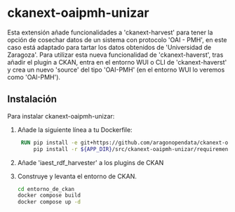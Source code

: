 # ckanext-oaipmh-unizar
Esta extensión añade funcionalidades a 'ckanext-harvest' para tener la opción de cosechar datos de un sistema con protocolo 'OAI - PMH', en este caso está adaptado para tartar los datos obtenidos de 'Universidad de Zaragoza'.
Para utilizar esta nueva funcionalidad de 'ckanext-haverst', tras añadir el plugin a CKAN, entra en el entorno WUI o CLI de 'ckanext-haverst' y crea un nuevo 'source' del tipo 'OAI-PMH' (en el entorno WUI lo veremos como 'OAI-PMH').

## Instalación
Para instalar ckanext-oaipmh-unizar:

1. Añade la siguiente línea a tu Dockerfile:
    ``` Dockerfile
     RUN pip install -e git+https://github.com/aragonopendata/ckanext-oaipmh-unizar.git@master#egg=ckanext-oaipmh-unizar  && \
         pip install -r ${APP_DIR}/src/ckanext-oaipmh-unizar/requirements.txt
    ```

2. Añade 'iaest_rdf_harvester' a los plugins de CKAN

3. Construye y levanta el entorno de CKAN.
    ```bash
    cd entorno_de_ckan
    docker compose build
    docker compose up -d
    ```
